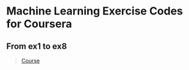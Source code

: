 # Machine Learning Exercise Codes for Coursera

## From ex1 to ex8

> [Course](https://www.coursera.org/learn/machine-learning-course/home/info)
